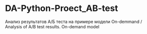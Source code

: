 # DA-Python-Proect_AB-test
Анализ результатов А/Б теста  на примере модели On-demmand / Analysis of A/B test results. On-demand model
